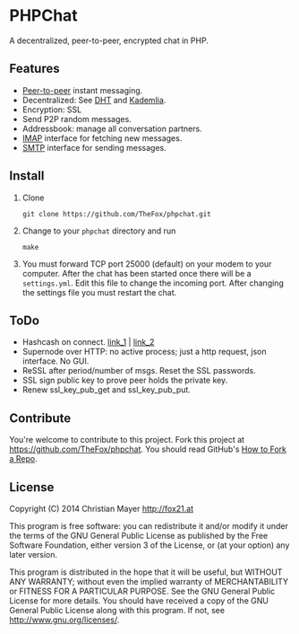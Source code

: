 # PHPChat
A decentralized, peer-to-peer, encrypted chat in PHP.

## Features
- [Peer-to-peer](http://en.wikipedia.org/wiki/Peer-to-peer) instant messaging.
- Decentralized: See [DHT](http://en.wikipedia.org/wiki/Distributed_hash_table) and [Kademlia](http://en.wikipedia.org/wiki/Kademlia).
- Encryption: SSL
- Send P2P random messages.
- Addressbook: manage all conversation partners.
- [IMAP](https://github.com/TheFox/imapd) interface for fetching new messages.
- [SMTP](https://github.com/TheFox/smtpd) interface for sending messages.

## Install
1. Clone

	`git clone https://github.com/TheFox/phpchat.git`

2. Change to your `phpchat` directory and run

	`make`

3. You must forward TCP port 25000 (default) on your modem to your computer. After the chat has been started once there will be a `settings.yml`. Edit this file to change the incoming port. After changing the settings file you must restart the chat.

## ToDo
- Hashcash on connect. [link_1](http://en.wikipedia.org/wiki/Hashcash) | [link_2](https://en.bitcoin.it/wiki/Hashcash)
- Supernode over HTTP: no active process; just a http request, json interface. No GUI.
- ReSSL after period/number of msgs. Reset the SSL passwords.
- SSL sign public key to prove peer holds the private key.
- Renew ssl_key_pub_get and ssl_key_pub_put.

## Contribute
You're welcome to contribute to this project. Fork this project at <https://github.com/TheFox/phpchat>. You should read GitHub's [How to Fork a Repo](https://help.github.com/articles/fork-a-repo).

## License
Copyright (C) 2014 Christian Mayer <http://fox21.at>

This program is free software: you can redistribute it and/or modify it under the terms of the GNU General Public License as published by the Free Software Foundation, either version 3 of the License, or (at your option) any later version.

This program is distributed in the hope that it will be useful, but WITHOUT ANY WARRANTY; without even the implied warranty of MERCHANTABILITY or FITNESS FOR A PARTICULAR PURPOSE. See the GNU General Public License for more details. You should have received a copy of the GNU General Public License along with this program. If not, see <http://www.gnu.org/licenses/>.
